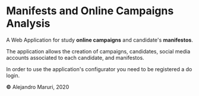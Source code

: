 # Manifests and Online Campaigns Analysis
A Web Application for study **online campaigns** and candidate's **manifestos**.

The application allows the creation of campaigns, candidates, social media accounts associated to each candidate, and manifestos.

In order to use the application's configurator you need to be registered a do login.

**&#169;** Alejandro Maruri, 2020
